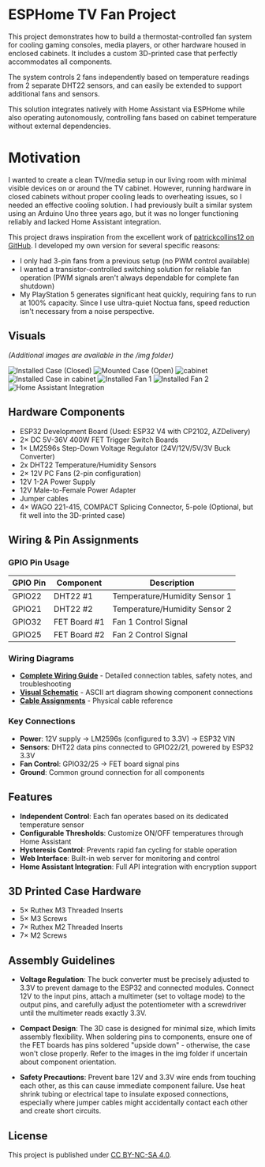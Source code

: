 # ESPHome TV Fan Project

This project demonstrates how to build a thermostat-controlled fan system for cooling gaming consoles, media players, or other hardware housed in enclosed cabinets. It includes a custom 3D-printed case that perfectly accommodates all components.

The system controls 2 fans independently based on temperature readings from 2 separate DHT22 sensors, and can easily be extended to support additional fans and sensors.

This solution integrates natively with Home Assistant via ESPHome while also operating autonomously, controlling fans based on cabinet temperature without external dependencies.

# Motivation

I wanted to create a clean TV/media setup in our living room with minimal visible devices on or around the TV cabinet. However, running hardware in closed cabinets without proper cooling leads to overheating issues, so I needed an effective cooling solution. I had previously built a similar system using an Arduino Uno three years ago, but it was no longer functioning reliably and lacked Home Assistant integration.

This project draws inspiration from the excellent work of [patrickcollins12 on GitHub](https://github.com/patrickcollins12/esphome-fan-controller). I developed my own version for several specific reasons:

* I only had 3-pin fans from a previous setup (no PWM control available)
* I wanted a transistor-controlled switching solution for reliable fan operation (PWM signals aren't always dependable for complete fan shutdown)
* My PlayStation 5 generates significant heat quickly, requiring fans to run at 100% capacity. Since I use ultra-quiet Noctua fans, speed reduction isn't necessary from a noise perspective. 

## Visuals
*(Additional images are available in the /img folder)*

![Installed Case (Closed)](img/installed_case_closed.jpg)
![Mounted Case (Open)](img/fully_mounted_case_open.jpg)
![cabinet](img/cabinet.jpg)
![Installed Case in cabinet](img/box_installed_in_cabinet.jpg)
![Installed Fan 1](img/fan_installed_1.jpg)
![Installed Fan 2](img/fan_installed_2.jpg)
![Home Assistant Integration](img/home_assistant_integration.png)

## Hardware Components

* ESP32 Development Board (Used: ESP32 V4 with CP2102, AZDelivery)
* 2× DC 5V-36V 400W FET Trigger Switch Boards
* 1× LM2596s Step-Down Voltage Regulator (24V/12V/5V/3V Buck Converter)
* 2x DHT22 Temperature/Humidity Sensors
* 2× 12V PC Fans (2-pin configuration)
* 12V 1-2A Power Supply
* 12V Male-to-Female Power Adapter
* Jumper cables
* 4× WAGO 221-415, COMPACT Splicing Connector, 5-pole (Optional, but fit well into the 3D-printed case) 

## Wiring & Pin Assignments

### GPIO Pin Usage
| GPIO Pin | Component | Description |
|----------|-----------|-------------|
| GPIO22   | DHT22 #1  | Temperature/Humidity Sensor 1 |
| GPIO21   | DHT22 #2  | Temperature/Humidity Sensor 2 |
| GPIO32   | FET Board #1 | Fan 1 Control Signal |
| GPIO25   | FET Board #2 | Fan 2 Control Signal |

### Wiring Diagrams
- **[Complete Wiring Guide](docs/wiring_diagrams.md)** - Detailed connection tables, safety notes, and troubleshooting
- **[Visual Schematic](docs/detailed_schematic.txt)** - ASCII art diagram showing component connections
- **[Cable Assignments](img/cable_assignments.png)** - Physical cable reference

### Key Connections
- **Power**: 12V supply → LM2596s (configured to 3.3V) → ESP32 VIN
- **Sensors**: DHT22 data pins connected to GPIO22/21, powered by ESP32 3.3V
- **Fan Control**: GPIO32/25 → FET board signal pins
- **Ground**: Common ground connection for all components

## Features

- **Independent Control**: Each fan operates based on its dedicated temperature sensor
- **Configurable Thresholds**: Customize ON/OFF temperatures through Home Assistant
- **Hysteresis Control**: Prevents rapid fan cycling for stable operation
- **Web Interface**: Built-in web server for monitoring and control
- **Home Assistant Integration**: Full API integration with encryption support

## 3D Printed Case Hardware

* 5× Ruthex M3 Threaded Inserts
* 5× M3 Screws
* 7× Ruthex M2 Threaded Inserts  
* 7× M2 Screws

## Assembly Guidelines

* **Voltage Regulation**: The buck converter must be precisely adjusted to 3.3V to prevent damage to the ESP32 and connected modules. Connect 12V to the input pins, attach a multimeter (set to voltage mode) to the output pins, and carefully adjust the potentiometer with a screwdriver until the multimeter reads exactly 3.3V.

* **Compact Design**: The 3D case is designed for minimal size, which limits assembly flexibility. When soldering pins to components, ensure one of the FET boards has pins soldered "upside down" - otherwise, the case won't close properly. Refer to the images in the img folder if uncertain about component orientation.

* **Safety Precautions**: Prevent bare 12V and 3.3V wire ends from touching each other, as this can cause immediate component failure. Use heat shrink tubing or electrical tape to insulate exposed connections, especially where jumper cables might accidentally contact each other and create short circuits. 

## License

This project is published under [CC BY-NC-SA 4.0](https://creativecommons.org/licenses/by-nc-sa/4.0/).
